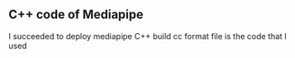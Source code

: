 ## C++ code of Mediapipe
I succeeded to deploy mediapipe C++ build 
cc format file is the code that I used